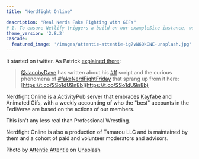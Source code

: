 ```yaml
---
title: "Nerdfight Online"

description: "Real Nerds Fake Fighting with GIFs"
# 1. To ensure Netlify triggers a build on our exampleSite instance, we need to change a file in the exampleSite directory.
theme_version: '2.8.2'
cascade:
  featured_image: '/images/attentie-attentie-ig7vN6OkGNE-unsplash.jpg'
---
```

It started on twitter. As Patrick [explained there](https://twitter.com/fitzgepn/status/1297712297595400192?ref_src=twsrc%5Etfw):

> [@JacobyDave](https://twitter.com/JacobyDave?ref_src=twsrc%5Etfw) has written about his [#ff](https://twitter.com/hashtag/ff?src=hash&amp;ref_src=twsrc%5Etfw) script and the
> curious phenomena of [#fakeNerdFightFriday](https://twitter.com/hashtag/fakeNerdFightFriday?src=hash&amp;ref_src=twsrc%5Etfw)
> that sprang up from it here: [https://t.co/SSo1dU9n8b](https://t.co/SSo1dU9n8b)

Nerdfight Online is a ActivityPub server that embraces
[Kayfabe](https://en.wikipedia.org/wiki/Kayfabe) and Animated Gifs, with a
weekly accounting of who the "best" accounts in the FediVerse are based on the
actions of our members.

This isn't any less real than Professional Wrestling.

Nerdfight Online is also a production of Tamarou LLC and is maintained by them
and a cohort of paid and volunteer moderators and advisors.

Photo by [Attentie Attentie](https://unsplash.com/@attentieattentie?utm_source=unsplash&utm_medium=referral&utm_content=creditCopyText) on [Unsplash](https://unsplash.com/photos/ig7vN6OkGNE?utm_source=unsplash&utm_medium=referral&utm_content=creditCopyText)

